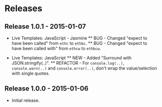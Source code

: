 Releases
========

## Release 1.0.1 - 2015-01-07
* Live Templates: JavaScript - Jasmine
** BUG - Changed "expect to have been called" from `ethc` to `ethbc`.
** BUG - Changed "expect to have been called with" from `ethcw` to `ethbcw`.

* Live Templates: JavaScript
** NEW - Added "Surround with JSON.stringify(..)".
** REFACTOR - For `console.log(..)`, `console.warn(..)` and `console.error(..)`, don't wrap the value/selection with single quotes.

## Release 1.0.0 - 2015-01-06
* Initial release.

